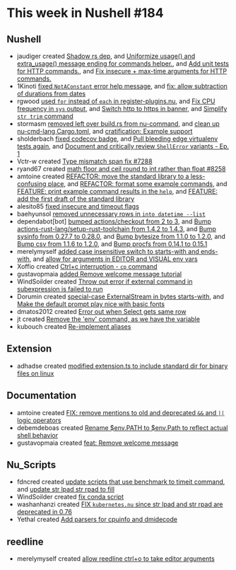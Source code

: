 # This week in Nushell #184

## Nushell

- jaudiger created [Shadow rs dep](https://github.com/nushell/nushell/pull/8298), and [Uniformize usage() and extra_usage() message ending for commands helper.](https://github.com/nushell/nushell/pull/8268), and [Add unit tests for HTTP commands.](https://github.com/nushell/nushell/pull/8267), and [Fix insecure + max-time arguments for HTTP commands.](https://github.com/nushell/nushell/pull/8266)
- 1Kinoti [fixed `NotAConstant` error help message](https://github.com/nushell/nushell/pull/8293), and [fix: allow subtraction of durations from dates](https://github.com/nushell/nushell/pull/8247)
- rgwood [used `for` instead of `each` in register-plugins.nu](https://github.com/nushell/nushell/pull/8284), and [Fix CPU frequency in `sys` output](https://github.com/nushell/nushell/pull/8275), and [Switch http to https in banner](https://github.com/nushell/nushell/pull/8272), and [Simplify `str trim` command](https://github.com/nushell/nushell/pull/8205)
- stormasm [removed left over build.rs from nu-command](https://github.com/nushell/nushell/pull/8280), and [clean up nu-cmd-lang Cargo.toml](https://github.com/nushell/nushell/pull/8252), and [cratification: Example support](https://github.com/nushell/nushell/pull/8231)
- sholderbach [fixed codecov badge](https://github.com/nushell/nushell/pull/8279), and [Pull bleeding edge virtualenv tests again](https://github.com/nushell/nushell/pull/8262), and [Document and critically review `ShellError` variants - Ep. 1](https://github.com/nushell/nushell/pull/8229)
- Vctr-w created [Type mismatch span fix #7288](https://github.com/nushell/nushell/pull/8271)
- ryand67 created [math floor and ceil round to int rather than float #8258](https://github.com/nushell/nushell/pull/8269)
- amtoine created [REFACTOR: move the standard library to a less-confusing place](https://github.com/nushell/nushell/pull/8265), and [REFACTOR: format some example commands](https://github.com/nushell/nushell/pull/8223), and [FEATURE: print example command results in the `help`](https://github.com/nushell/nushell/pull/8189), and [FEATURE: add the first draft of the standard library](https://github.com/nushell/nushell/pull/8150)
- alesito85 [fixed insecure and timeout flags](https://github.com/nushell/nushell/pull/8255)
- baehyunsol [removed unnecessary rows in `into datetime --list`](https://github.com/nushell/nushell/pull/8243)
- dependabot[bot] [bumped actions/checkout from 2 to 3](https://github.com/nushell/nushell/pull/8240), and [Bump actions-rust-lang/setup-rust-toolchain from 1.4.2 to 1.4.3](https://github.com/nushell/nushell/pull/8239), and [Bump sysinfo from 0.27.7 to 0.28.0](https://github.com/nushell/nushell/pull/8237), and [Bump bytesize from 1.1.0 to 1.2.0](https://github.com/nushell/nushell/pull/8236), and [Bump csv from 1.1.6 to 1.2.0](https://github.com/nushell/nushell/pull/8235), and [Bump procfs from 0.14.1 to 0.15.1](https://github.com/nushell/nushell/pull/8233)
- merelymyself [added case insensitive switch to starts-with and ends-with](https://github.com/nushell/nushell/pull/8221), and [allow for arguments in EDITOR and VISUAL env vars](https://github.com/nushell/nushell/pull/8105)
- Xoffio created [Ctrl+c interruption - `cp` command](https://github.com/nushell/nushell/pull/8219)
- gustavopmaia [added Remove welcome message tutorial](https://github.com/nushell/nushell/pull/8217)
- WindSoilder created [Throw out error if external command in subexpression is failed to run](https://github.com/nushell/nushell/pull/8204)
- Dorumin created [special-case ExternalStream in bytes starts-with](https://github.com/nushell/nushell/pull/8203), and [Make the default prompt play nice with basic fonts](https://github.com/nushell/nushell/pull/8080)
- dmatos2012 created [Error out when Select gets same row](https://github.com/nushell/nushell/pull/8200)
- jt created [Remove the 'env' command, as we have the variable](https://github.com/nushell/nushell/pull/8185)
- kubouch created [Re-implement aliases](https://github.com/nushell/nushell/pull/8123)

## Extension

- adhadse created [modified extension.ts to include standard dir for binary files on linux](https://github.com/nushell/vscode-nushell-lang/pull/82)

## Documentation

- amtoine created [FIX: remove mentions to old and deprecated `&&` and `||` logic operators](https://github.com/nushell/nushell.github.io/pull/802)
- debemdeboas created [Rename $env.PATH to $env.Path to reflect actual shell behavior](https://github.com/nushell/nushell.github.io/pull/801)
- gustavopmaia created [feat: Remove welcome message](https://github.com/nushell/nushell.github.io/pull/799)

## Nu_Scripts

- fdncred created [update scripts that use benchmark to timeit command](https://github.com/nushell/nu_scripts/pull/397), and [update str lpad str rpad to fill](https://github.com/nushell/nu_scripts/pull/396)
- WindSoilder created [fix conda script](https://github.com/nushell/nu_scripts/pull/395)
- washanhanzi created [FIX `kubernetes.nu` since str lpad and str rpad are deprecated in 0.76](https://github.com/nushell/nu_scripts/pull/394)
- Yethal created [Add parsers for cpuinfo and dmidecode](https://github.com/nushell/nu_scripts/pull/393)

## reedline

- merelymyself created [allow reedline ctrl+o to take editor arguments](https://github.com/nushell/reedline/pull/544)
